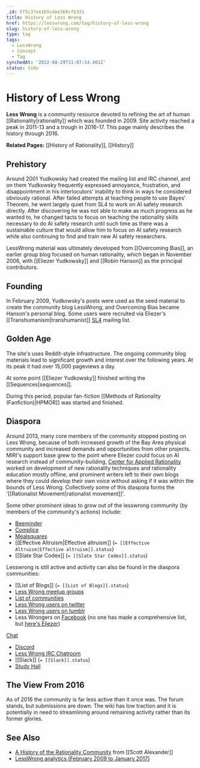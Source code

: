 ```yaml
---
_id: 5f5c37ee1b5cdee568cfb331
title: History of Less Wrong
href: https://lesswrong.com/tag/history-of-less-wrong
slug: history-of-less-wrong
type: tag
tags:
  - LessWrong
  - Concept
  - Tag
synchedAt: '2022-08-29T11:07:14.401Z'
status: todo
---
```


# History of Less Wrong

**Less Wrong** is a community resource devoted to refining the art of human [[Rationality|rationality]] which was founded in 2009. Site activity reached a peak in 2011-13 and a trough in 2016-17. This page mainly describes the history through 2016.

**Related Pages:** [[History of Rationality]], [[History]]

## Prehistory

Around 2001 Yudkowsky had created the mailing list and IRC channel, and on them Yudkowsky frequently expressed annoyance, frustration, and disappointment in his interlocutors' inability to think in ways he considered obviously rational. After failed attempts at teaching people to use Bayes' Theorem, he went largely quiet from SL4 to work on AI safety research directly. After discovering he was not able to make as much progress as he wanted to, he changed tacts to focus on teaching the rationality skills necessary to do AI safety research until such time as there was a sustainable culture that would allow him to focus on AI safety research while also continuing to find and train new AI safety researchers.

LessWrong material was ultimately developed from [[Overcoming Bias]], an earlier group blog focused on human rationality, which began in November 2006, with [[Eliezer Yudkowsky]] and [[Robin Hanson]] as the principal contributors.

## Founding

In February 2009, Yudkowsky's posts were used as the seed material to create the community blog LessWrong, and Overcoming Bias became Hanson's personal blog. Some users were recruited via Eliezer's [[Transhumanism|transhumanist]] [SL4](https://hpluspedia.org/wiki/SL4) mailing list.

## Golden Age

The site's uses Reddit-style infrastructure. The ongoing community blog materials lead to significant growth and interest over the following years. At its peak it had over 15,000 pageviews a day.

At some point [[Eliezer Yudkowsky]] finished writing the [[Sequences|sequences]].

During this period, popular fan-fiction [[Methods of Rationality (Fanfiction)|HPMOR]] was started and finished.

## Diaspora

Around 2013, many core members of the community stopped posting on Less Wrong, because of both increased growth of the Bay Area physical community and increased demands and opportunities from other projects. MIRI's support base grew to the point where Eliezer could focus on AI research instead of community-building, [Center for Applied Rationality](https://wiki.lesswrong.com/wiki/Center_for_Applied_Rationality) worked on development of new rationality techniques and rationality education mostly offline, and prominent writers left to their own blogs where they could develop their own voice without asking if it was within the bounds of Less Wrong. Collectively some of this diaspora forms the '[[Rationalist Movement|rationalist movement]]'.

Some other prominent ideas to grow out of the lesswrong community (by members of the community's actions) include:

- [Beeminder](https://www.beeminder.com/)
- [Complice](https://complice.co/)
- [Mealsquares](http://www.mealsquares.com/)
- [[Effective Altruism|Effective altruism]] (`= [[Effective Altruism|Effective altruism]].status`)
- [[Slate Star Codex]] (`= [[Slate Star Codex]].status`)

Lesswrong is still active and activity can also be found in the diaspora communities:

- [[List of Blogs]] (`= [[List of Blogs]].status`)
- [Less Wrong meetup groups](https://www.lesswrong.com/about_meetup_groups)
- [List of communities](https://wiki.lesswrong.com/wiki/List_of_communities)
- [Less Wrong users on twitter](http://lesswrong.com/r/discussion/lw/d92/less_wrong_on_twitter/)
- [Less Wrong users on tumblr](http://rationalist-masterlist.tumblr.com/post/130139930539/rationalist-masterlist)
- Less Wrongers on [Facebook](https://wiki.lesswrong.com/wiki/Facebook) (no one has made a comprehensive list, but [here's Eliezer](https://www.facebook.com/yudkowsky))

[Chat](https://wiki.lesswrong.com/wiki/:Category:Chat)

- [Discord](https://wiki.lesswrong.com/wiki/Discord)
- [Less Wrong IRC Chatroom](https://www.lesswrong.com/about_IRC_Chatroom)
- [[Slack]] (`= [[Slack]].status`)
- [Study Hall](https://wiki.lesswrong.com/wiki/Study_Hall)

## The View From 2016

As of 2016 the community is far less active than it once was. The forum stands, but submissions are down. The wiki has low traction and it is potentially in need to streamlining around remaining activity rather than its former glories.

## See Also

- [A History of the Rationality Community](https://www.reddit.com/r/slatestarcodex/comments/6tt3gy/a_history_of_the_rationality_community/dloghua/) from [[Scott Alexander]]
- [LessWrong analytics (February 2009 to January 2017)](http://lesswrong.com/lw/owa/lesswrong_analytics_february_2009_to_january_2017/)
